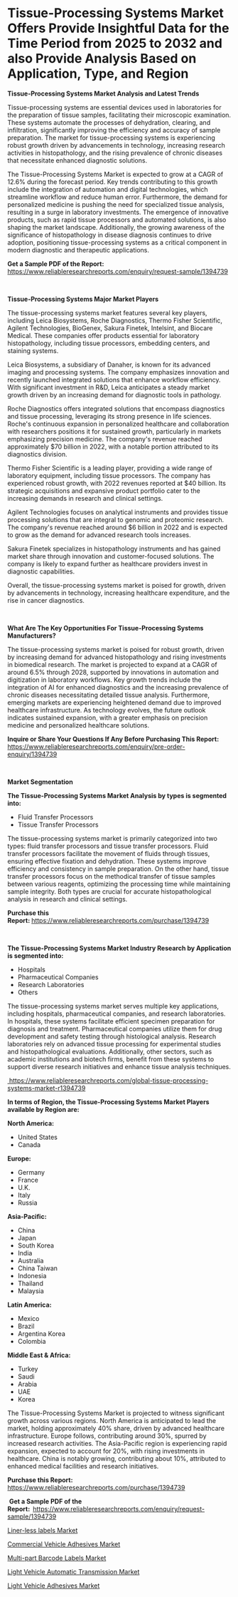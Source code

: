 <p><h1>Tissue-Processing Systems Market Offers Provide Insightful Data for the Time Period from 2025 to 2032 and also Provide Analysis Based on Application, Type, and Region</h1></p><p><strong>Tissue-Processing Systems Market Analysis and Latest Trends</strong></p>
<p><p>Tissue-processing systems are essential devices used in laboratories for the preparation of tissue samples, facilitating their microscopic examination. These systems automate the processes of dehydration, clearing, and infiltration, significantly improving the efficiency and accuracy of sample preparation. The market for tissue-processing systems is experiencing robust growth driven by advancements in technology, increasing research activities in histopathology, and the rising prevalence of chronic diseases that necessitate enhanced diagnostic solutions.</p><p>The Tissue-Processing Systems Market is expected to grow at a CAGR of 12.6% during the forecast period. Key trends contributing to this growth include the integration of automation and digital technologies, which streamline workflow and reduce human error. Furthermore, the demand for personalized medicine is pushing the need for specialized tissue analysis, resulting in a surge in laboratory investments. The emergence of innovative products, such as rapid tissue processors and automated solutions, is also shaping the market landscape. Additionally, the growing awareness of the significance of histopathology in disease diagnosis continues to drive adoption, positioning tissue-processing systems as a critical component in modern diagnostic and therapeutic applications.</p></p>
<p><strong>Get a Sample PDF of the Report:&nbsp;</strong> <a href="https://www.reliableresearchreports.com/enquiry/request-sample/1394739?utm_campaign=8&utm_medium=2&utm_source=Github&utm_content=ia&utm_term=22032025&utm_id=tissue-processing-systems">https://www.reliableresearchreports.com/enquiry/request-sample/1394739</a></p>
<p>&nbsp;</p>
<p><strong>Tissue-Processing Systems Major Market Players</strong></p>
<p><p>The tissue-processing systems market features several key players, including Leica Biosystems, Roche Diagnostics, Thermo Fisher Scientific, Agilent Technologies, BioGenex, Sakura Finetek, Intelsint, and Biocare Medical. These companies offer products essential for laboratory histopathology, including tissue processors, embedding centers, and staining systems.</p><p>Leica Biosystems, a subsidiary of Danaher, is known for its advanced imaging and processing systems. The company emphasizes innovation and recently launched integrated solutions that enhance workflow efficiency. With significant investment in R&D, Leica anticipates a steady market growth driven by an increasing demand for diagnostic tools in pathology.</p><p>Roche Diagnostics offers integrated solutions that encompass diagnostics and tissue processing, leveraging its strong presence in life sciences. Roche's continuous expansion in personalized healthcare and collaboration with researchers positions it for sustained growth, particularly in markets emphasizing precision medicine. The company's revenue reached approximately $70 billion in 2022, with a notable portion attributed to its diagnostics division.</p><p>Thermo Fisher Scientific is a leading player, providing a wide range of laboratory equipment, including tissue processors. The company has experienced robust growth, with 2022 revenues reported at $40 billion. Its strategic acquisitions and expansive product portfolio cater to the increasing demands in research and clinical settings.</p><p>Agilent Technologies focuses on analytical instruments and provides tissue processing solutions that are integral to genomic and proteomic research. The company's revenue reached around $6 billion in 2022 and is expected to grow as the demand for advanced research tools increases.</p><p>Sakura Finetek specializes in histopathology instruments and has gained market share through innovation and customer-focused solutions. The company is likely to expand further as healthcare providers invest in diagnostic capabilities.</p><p>Overall, the tissue-processing systems market is poised for growth, driven by advancements in technology, increasing healthcare expenditure, and the rise in cancer diagnostics.</p></p>
<p>&nbsp;</p>
<p><strong>What Are The Key Opportunities For Tissue-Processing Systems Manufacturers?</strong></p>
<p><p>The tissue-processing systems market is poised for robust growth, driven by increasing demand for advanced histopathology and rising investments in biomedical research. The market is projected to expand at a CAGR of around 6.5% through 2028, supported by innovations in automation and digitization in laboratory workflows. Key growth trends include the integration of AI for enhanced diagnostics and the increasing prevalence of chronic diseases necessitating detailed tissue analysis. Furthermore, emerging markets are experiencing heightened demand due to improved healthcare infrastructure. As technology evolves, the future outlook indicates sustained expansion, with a greater emphasis on precision medicine and personalized healthcare solutions.</p></p>
<p><strong>Inquire or Share Your Questions If Any Before Purchasing This Report:</strong> <a href="https://www.reliableresearchreports.com/enquiry/pre-order-enquiry/1394739?utm_campaign=8&utm_medium=2&utm_source=Github&utm_content=ia&utm_term=22032025&utm_id=tissue-processing-systems">https://www.reliableresearchreports.com/enquiry/pre-order-enquiry/1394739</a></p>
<p>&nbsp;</p>
<p><strong>Market Segmentation</strong></p>
<p><strong>The Tissue-Processing Systems Market Analysis by types is segmented into:</strong></p>
<p><ul><li>Fluid Transfer Processors</li><li>Tissue Transfer Processors</li></ul></p>
<p><p>The tissue-processing systems market is primarily categorized into two types: fluid transfer processors and tissue transfer processors. Fluid transfer processors facilitate the movement of fluids through tissues, ensuring effective fixation and dehydration. These systems improve efficiency and consistency in sample preparation. On the other hand, tissue transfer processors focus on the methodical transfer of tissue samples between various reagents, optimizing the processing time while maintaining sample integrity. Both types are crucial for accurate histopathological analysis in research and clinical settings.</p></p>
<p><strong>Purchase this Report:&nbsp;</strong><a href="https://www.reliableresearchreports.com/purchase/1394739?utm_campaign=8&utm_medium=2&utm_source=Github&utm_content=ia&utm_term=22032025&utm_id=tissue-processing-systems">https://www.reliableresearchreports.com/purchase/1394739</a></p>
<p>&nbsp;</p>
<p><strong>The Tissue-Processing Systems Market Industry Research by Application is segmented into:</strong></p>
<p><ul><li>Hospitals</li><li>Pharmaceutical Companies</li><li>Research Laboratories</li><li>Others</li></ul></p>
<p><p>The tissue-processing systems market serves multiple key applications, including hospitals, pharmaceutical companies, and research laboratories. In hospitals, these systems facilitate efficient specimen preparation for diagnosis and treatment. Pharmaceutical companies utilize them for drug development and safety testing through histological analysis. Research laboratories rely on advanced tissue processing for experimental studies and histopathological evaluations. Additionally, other sectors, such as academic institutions and biotech firms, benefit from these systems to support diverse research initiatives and enhance tissue analysis techniques.</p></p>
<p><a href="https://www.reliableresearchreports.com/global-tissue-processing-systems-market-r1394739?utm_campaign=8&utm_medium=2&utm_source=Github&utm_content=ia&utm_term=22032025&utm_id=tissue-processing-systems">&nbsp;https://www.reliableresearchreports.com/global-tissue-processing-systems-market-r1394739</a></p>
<p><strong>In terms of Region, the Tissue-Processing Systems Market Players available by Region are:</strong></p>
<p>
    <p> <strong> North America: </strong>
        <ul>
            <li>United States</li>
            <li>Canada</li>
        </ul>
        </p> 
    <p> <strong> Europe: </strong>
        <ul>
            <li>Germany</li>
            <li>France</li>
            <li>U.K.</li>
            <li>Italy</li>
            <li>Russia</li>
        </ul>
        </p> 
    <p> <strong> Asia-Pacific: </strong>
        <ul>
            <li>China</li>
            <li>Japan</li>
            <li>South Korea</li>
            <li>India</li>
            <li>Australia</li>
            <li>China Taiwan</li>
            <li>Indonesia</li>
            <li>Thailand</li>
            <li>Malaysia</li>
        </ul>
        </p> 
    <p> <strong> Latin America: </strong>
        <ul>
            <li>Mexico</li>
            <li>Brazil</li>
            <li>Argentina Korea</li>
            <li>Colombia</li>
        </ul>
        </p> 
    <p> <strong> Middle East & Africa: </strong>
        <ul>
            <li>Turkey</li>
            <li>Saudi</li>
            <li>Arabia</li>
            <li>UAE</li>
            <li>Korea</li>
        </ul>
    </p>
    </p>
<p><p>The Tissue-Processing Systems Market is projected to witness significant growth across various regions. North America is anticipated to lead the market, holding approximately 40% share, driven by advanced healthcare infrastructure. Europe follows, contributing around 30%, spurred by increased research activities. The Asia-Pacific region is experiencing rapid expansion, expected to account for 20%, with rising investments in healthcare. China is notably growing, contributing about 10%, attributed to enhanced medical facilities and research initiatives.</p></p>
<p><strong>Purchase this Report: </strong><a href="https://www.reliableresearchreports.com/purchase/1394739?utm_campaign=8&utm_medium=2&utm_source=Github&utm_content=ia&utm_term=22032025&utm_id=tissue-processing-systems">https://www.reliableresearchreports.com/purchase/1394739</a></p>
<p>&nbsp;<strong>Get a Sample PDF of the Report:&nbsp;&nbsp;</strong><a href="https://www.reliableresearchreports.com/enquiry/request-sample/1394739?utm_campaign=8&utm_medium=2&utm_source=Github&utm_content=ia&utm_term=22032025&utm_id=tissue-processing-systems">https://www.reliableresearchreports.com/enquiry/request-sample/1394739</a></p>
<p><strong></strong></p>
<p><p><a href="https://github.com/lugnabirue/Market-Research-Report-List-1/blob/main/liner-less-labels-market.md?utm_campaign=8&utm_medium=2&utm_source=Github&utm_content=ia&utm_term=22032025&utm_id=tissue-processing-systems">Liner-less labels Market</a></p><p><a href="https://github.com/snelldimkeod/Market-Research-Report-List-1/blob/main/commercial-vehicle-adhesives-market.md?utm_campaign=8&utm_medium=2&utm_source=Github&utm_content=ia&utm_term=22032025&utm_id=tissue-processing-systems">Commercial Vehicle Adhesives Market</a></p><p><a href="https://github.com/shpirttangim48/Market-Research-Report-List-1/blob/main/multi-part-barcode-labels-market.md?utm_campaign=8&utm_medium=2&utm_source=Github&utm_content=ia&utm_term=22032025&utm_id=tissue-processing-systems">Multi-part Barcode Labels Market</a></p><p><a href="https://github.com/kitkaeberz5z/Market-Research-Report-List-1/blob/main/light-vehicle-automatic-transmission-market.md?utm_campaign=8&utm_medium=2&utm_source=Github&utm_content=ia&utm_term=22032025&utm_id=tissue-processing-systems">Light Vehicle Automatic Transmission Market</a></p><p><a href="https://github.com/gakpasulgun/Market-Research-Report-List-1/blob/main/light-vehicle-adhesives-market.md?utm_campaign=8&utm_medium=2&utm_source=Github&utm_content=ia&utm_term=22032025&utm_id=tissue-processing-systems">Light Vehicle Adhesives Market</a></p></p>